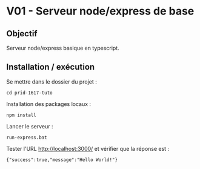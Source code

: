 # V01 - Serveur node/express de base

## Objectif

Serveur node/express basique en typescript.

## Installation / exécution

Se mettre dans le dossier du projet :

    cd prid-1617-tuto

Installation des packages locaux :

    npm install

Lancer le serveur :

    run-express.bat

Tester l'URL [http://localhost:3000/](http://localhost:3000/) et vérifier que la réponse est :

    {"success":true,"message":"Hello World!"}
